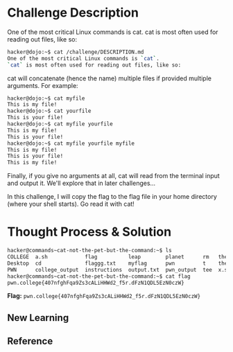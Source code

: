 # Challenge Description
One of the most critical Linux commands is cat. cat is most often used for reading out files, like so:
```bash
hacker@dojo:~$ cat /challenge/DESCRIPTION.md
One of the most critical Linux commands is `cat`.
`cat` is most often used for reading out files, like so:
```
cat will concatenate (hence the name) multiple files if provided multiple arguments. For example:
```bash
hacker@dojo:~$ cat myfile
This is my file!
hacker@dojo:~$ cat yourfile
This is your file!
hacker@dojo:~$ cat myfile yourfile
This is my file!
This is your file!
hacker@dojo:~$ cat myfile yourfile myfile
This is my file!
This is your file!
This is my file!
```
Finally, if you give no arguments at all, cat will read from the terminal input and output it. We'll explore that in later challenges...

In this challenge, I will copy the flag to the flag file in your home directory (where your shell starts). Go read it with cat!
# Thought Process & Solution
```bash
hacker@commands~cat-not-the-pet-but-the-command:~$ ls
COLLEGE  a.sh            flag          leap        planet      rm   the
Desktop  cd              flaggg.txt    myflag      pwn         t    the-flag
PWN      college_output  instructions  output.txt  pwn_output  tee  x.sh
hacker@commands~cat-not-the-pet-but-the-command:~$ cat flag
pwn.college{407nfghFqa9Zs3cALiHHWd2_f5r.dFzN1QDL5EzN0czW}
```
**Flag:** `pwn.college{407nfghFqa9Zs3cALiHHWd2_f5r.dFzN1QDL5EzN0czW}`
## New Learning
## Reference
